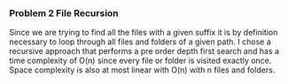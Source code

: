 ### Problem 2 File Recursion
Since we are trying to find all the files with a given suffix it is by definition necessary to loop through all files and folders of a given path. 
I chose a recursive approach that performs a pre order depth first search and has a time complexity of O(n) since every file or folder is visited exactly once. 
Space complexity is also at most linear with O(n) with n files and folders. 




